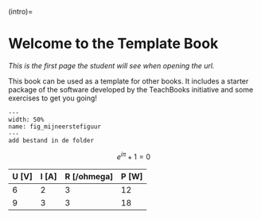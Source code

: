 (intro)=
# Welcome to the Template Book

_This is the first page the student will see when opening the url._

This book can be used as a template for other books. It includes a starter package of the software developed by the TeachBooks initiative and some exercises to get you going!

``` {figure} figures/volkswagen-golf-background.jpg
---
width: 50%
name: fig_mijneerstefiguur
---
add bestand in de folder
``` 
$$ e^{i\pi} + 1 =0 $$

|U [V]|I [A]|R [/ohmega]|P [W]|
|---|---|---|---|
|6|2|3|12|
|9|3|3|18|
